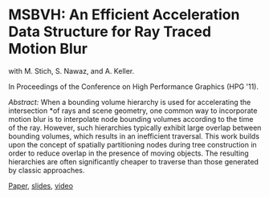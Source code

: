 # MSBVH: An Efficient Acceleration Data Structure for Ray Traced Motion Blur

with M. Stich, S. Nawaz, and A. Keller.

In Proceedings of the Conference on High Performance Graphics (HPG '11).

*Abstract:* When a bounding volume hierarchy is used for accelerating the intersection
*of
rays and scene geometry, one common way to incorporate motion blur is to interpolate
node bounding volumes according to the time of the ray. However, such hierarchies
typically exhibit large overlap between bounding volumes, which results in an
inefficient traversal. This work builds upon the concept of spatially partitioning nodes
during tree construction in order to reduce overlap in the presence of moving objects.
The resulting hierarchies are often significantly cheaper to traverse than those
generated by classic approaches.

[Paper](msbvh.pdf), [slides](msbvh-slides.pdf), [video](msbvh-video.mp4)

